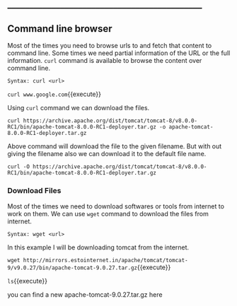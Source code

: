 ## ____________________________________________

## Command line browser

Most of the times you need to browse urls to and fetch that content to command line. Some times we need partial information of the URL or the full information. `curl` command is available to browse the content over command line.

`Syntax: curl <url>`

`curl www.google.com`{{execute}} 

Using `curl` command we can download the files.

`curl https://archive.apache.org/dist/tomcat/tomcat-8/v8.0.0-RC1/bin/apache-tomcat-8.0.0-RC1-deployer.tar.gz -o apache-tomcat-8.0.0-RC1-deployer.tar.gz`

Above command will download the file to the given filename.
But with out giving the filename also we can download it to the default file name.

`curl -O https://archive.apache.org/dist/tomcat/tomcat-8/v8.0.0-RC1/bin/apache-tomcat-8.0.0-RC1-deployer.tar.gz`

### Download Files

Most of the times we need to download softwares or tools from internet to work on them. We can use `wget` command to download the files from internet.

`Syntax: wget <url>`

In this example I will be downloading tomcat from the internet.

`wget http://mirrors.estointernet.in/apache/tomcat/tomcat-9/v9.0.27/bin/apache-tomcat-9.0.27.tar.gz`{{execute}}

`ls`{{execute}} 

you can find a new apache-tomcat-9.0.27.tar.gz here